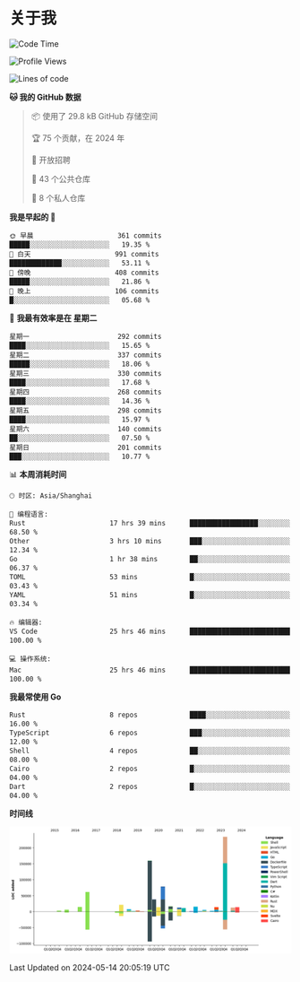 # 关于我

<!--START_SECTION:waka-->
![Code Time](http://img.shields.io/badge/Code%20Time-2%2C708%20hrs%2044%20mins-blue)

![Profile Views](http://img.shields.io/badge/%E4%B8%AA%E4%BA%BA%E8%B5%84%E6%96%99%E8%A7%82%E7%9C%8B%E6%AC%A1%E6%95%B0-0-blue)

![Lines of code](https://img.shields.io/badge/%E4%BB%8E%E3%80%8CHello%20World%E3%80%8D%E8%B5%B7%E6%88%91%E5%B7%B2%E7%BB%8F%E5%86%99%E4%BA%86-745.5%20thousand%20%E8%A1%8C%E4%BB%A3%E7%A0%81-blue)

**🐱 我的 GitHub 数据** 

> 📦  使用了 29.8 kB GitHub 存储空间 
 > 
> 🏆 75 个贡献，在 2024 年
 > 
> 💼 开放招聘
 > 
> 📜 43 个公共仓库 
 > 
> 🔑 8 个私人仓库 
 > 
**我是早起的 🐤** 

```text
🌞 早晨                     361 commits         █████░░░░░░░░░░░░░░░░░░░░   19.35 % 
🌆 白天                     991 commits         █████████████░░░░░░░░░░░░   53.11 % 
🌃 傍晚                     408 commits         █████░░░░░░░░░░░░░░░░░░░░   21.86 % 
🌙 晚上                     106 commits         █░░░░░░░░░░░░░░░░░░░░░░░░   05.68 % 
```
📅 **我最有效率是在 星期二** 

```text
星期一                      292 commits         ████░░░░░░░░░░░░░░░░░░░░░   15.65 % 
星期二                      337 commits         █████░░░░░░░░░░░░░░░░░░░░   18.06 % 
星期三                      330 commits         ████░░░░░░░░░░░░░░░░░░░░░   17.68 % 
星期四                      268 commits         ████░░░░░░░░░░░░░░░░░░░░░   14.36 % 
星期五                      298 commits         ████░░░░░░░░░░░░░░░░░░░░░   15.97 % 
星期六                      140 commits         ██░░░░░░░░░░░░░░░░░░░░░░░   07.50 % 
星期日                      201 commits         ███░░░░░░░░░░░░░░░░░░░░░░   10.77 % 
```


📊 **本周消耗时间** 

```text
🕑︎ 时区: Asia/Shanghai

💬 编程语言: 
Rust                     17 hrs 39 mins      █████████████████░░░░░░░░   68.50 % 
Other                    3 hrs 10 mins       ███░░░░░░░░░░░░░░░░░░░░░░   12.34 % 
Go                       1 hr 38 mins        ██░░░░░░░░░░░░░░░░░░░░░░░   06.37 % 
TOML                     53 mins             █░░░░░░░░░░░░░░░░░░░░░░░░   03.43 % 
YAML                     51 mins             █░░░░░░░░░░░░░░░░░░░░░░░░   03.34 % 

🔥 编辑器: 
VS Code                  25 hrs 46 mins      █████████████████████████   100.00 % 

💻 操作系统: 
Mac                      25 hrs 46 mins      █████████████████████████   100.00 % 
```

**我最常使用 Go** 

```text
Rust                     8 repos             ████░░░░░░░░░░░░░░░░░░░░░   16.00 % 
TypeScript               6 repos             ███░░░░░░░░░░░░░░░░░░░░░░   12.00 % 
Shell                    4 repos             ██░░░░░░░░░░░░░░░░░░░░░░░   08.00 % 
Cairo                    2 repos             █░░░░░░░░░░░░░░░░░░░░░░░░   04.00 % 
Dart                     2 repos             █░░░░░░░░░░░░░░░░░░░░░░░░   04.00 % 
```



**时间线**

![Lines of Code chart](https://raw.githubusercontent.com/catusax/catusax/master/assets/bar_graph.png)


 Last Updated on 2024-05-14 20:05:19 UTC
<!--END_SECTION:waka-->
